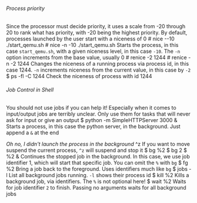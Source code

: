###### Process priority
Since the processor must decide priority, it uses a scale from -20 through 20 to
rank what has priority, with -20 being the highest priority. By default,
processes launched by the user start with a niceness of 0
    # nice --10 ./start_qemu.sh
    # nice -n -10 ./start_qemu.sh
Starts the process, in this case `start_qemu.sh`, with a given niceness level,
in this case `-10`. The `-n` option increments from the base value, usually 0
    # renice -2 1244
    # renice -n -2 1244
Changes the niceness of a running process via process id, in this case 1244.
`-n` increments niceness from the current value, in this case by `-2`
    $ ps -fl -C 1244
Check the niceness of process with id 1244

###### Job Control in Shell
You should not use jobs if you can help it! Especially when it comes to
input/output jobs are terribly unclear. Only use them for tasks that will never
ask for input or give an output
    $ python -m SimpleHTTPServer 3000 &
Starts a process, in this case the python server, in the background. Just append
a `&` at the end

*Oh no, I didn't launch the process in the background*
    ^z
If you want to move suspend the current process, `^z` will suspend and stop it
    $ bg %2
    $ bg 2
    $ %2 &
Continues the stopped job in the background. In this case, we use job identifier
1, which will start that specific job. You can omit the `%` with `bg`
    $ fg %2
Bring a job back to the foreground. Uses identifiers much like `bg`
    $ jobs -l
List all background jobs running. `-l` shows their process id
    $ kill %2
Kills a background job, via identifiers. The `%` is not optional here!
    $ wait %2
Waits for job identifier `2` to finish. Passing no arguments waits for all
background jobs
